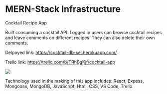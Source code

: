 # MERN-Stack Infrastructure

Cocktail Recipe App

Built consuming a cocktail API. Logged in users can browse cocktail recipes and leave comments on different recipes. They can also delete their own comments.

Delpoyed link: https://cocktail-db-sei.herokuapp.com/

Trello link: https://trello.com/b/TRhBgKjf/cocktail-app



<img src="Screen Shot 2022-06-13 at 8.39.43 AM.png" /> 

Technology used in the making of this app includes:
React, Expess, Mongoose, MongoDB, JavaScript, Html, CSS, VS Code, Trello
